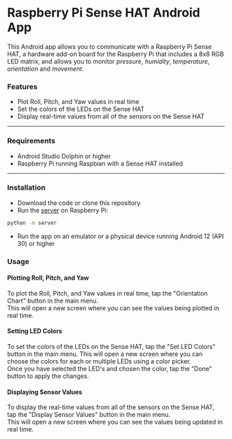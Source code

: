 
Raspberry Pi Sense HAT Android App
======  

This Android app allows you to communicate with a Raspberry Pi Sense HAT, a hardware add-on board for the Raspberry Pi that includes a 8x8 RGB LED matrix, and allows you to monitor *pressure*, *humidity*, *temperature*, *orientation* and *movement*.


### Features
- Plot Roll, Pitch, and Yaw values in real time
- Set the colors of the LEDs on the Sense HAT
- Display real-time values from all of the sensors on the Sense HAT

---  

### Requirements
- Android Studio Dolphin or higher
- Raspberry Pi running Raspbian with a Sense HAT installed

---  

### Installation
- Download the code or clone this repository
- Run the [server](https://github.com/drfifonz/senseHat-iot-apps/tree/api/api-server) on Raspberry Pi:
```bash  
python -m server
```  
- Run the app on an emulator or a physical device running Android 12 (API 30) or higher


### Usage
#### Plotting Roll, Pitch, and Yaw
To plot the Roll, Pitch, and Yaw values in real time, tap the "Orientation Chart" button in the main menu.   
This will open a new screen where you can see the values being plotted in real time.

#### Setting LED Colors
To set the colors of the LEDs on the Sense HAT, tap the "Set LED Colors" button in the main menu.   This will open a new screen where you can choose the colors for each or multiple LEDs using a color picker.   
Once you have selected the LED's and chosen the color, tap the "Done" button to apply the changes.

#### Displaying Sensor Values
To display the real-time values from all of the sensors on the Sense HAT,   tap the "Display Sensor Values" button in the main menu.   
This will open a new screen where you can see the values being updated in real time.